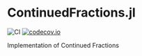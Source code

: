 # ContinuedFractions.jl

![CI](https://github.com/jwscook/ContinuedFractions.jl/workflows/CI/badge.svg)
[![codecov.io](http://codecov.io/github/jwscook/ContinuedFractions.jl/coverage.svg?branch=master)](http://codecov.io/github/jwscook/ContinuedFractions.jl?branch=master)

Implementation of Continued Fractions
